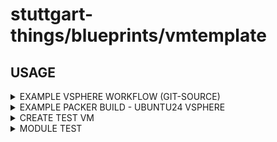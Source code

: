 # stuttgart-things/blueprints/vmtemplate

## USAGE

<details><summary>EXAMPLE VSPHERE WORKFLOW (GIT-SOURCE) </summary>

```bash
export VAULT_TOKEN=<REPLACEME>
export VAULT_ROLE_ID=<REPLACEME>
export VAULT_SECRET_ID=<REPLACEME>

dagger call -m vmtemplate run-vsphere-workflow \
--git-repository stuttgart-things/stuttgart-things \
--git-ref main \
--git-token env:GITHUB_TOKEN \
--git-workdir packer/builds/ubuntu24-labda-vsphere \
--packer-config ubuntu24-base-os.pkr.hcl \
--packer-version 1.13.1 \
--vault-addr https://vault-vsphere.tiab.labda.sva.de:8200 \
--vault-token env:VAULT_TOKEN \
--vault-role-id env:VAULT_ROLE_ID \
--vault-secret-id env:VAULT_SECRET_ID \
--progress plain -vv -vv 2>&1 |tee /tmp/packer-log-local.txt
```

</details>


<details><summary>EXAMPLE PACKER BUILD - UBUNTU24 VSPHERE</summary>

```bash
export VAULT_TOKEN=<REPLACEME>
export VAULT_ROLE_ID=<REPLACEME>
export VAULT_SECRET_ID=<REPLACEME>

dagger call -m vmtemplate bake \
--packer-config-dir stuttgart-things/packer/builds/ubuntu24-labda-vsphere/ \
--packer-config ubuntu24-base-os.pkr.hcl \
--packer-version 1.13.1 \
--vault-addr https://vault-vsphere.example.com:8200 \
--vault-token env:VAULT_TOKEN \
--vault-role-id env:VAULT_ROLE_ID \
--vault-secret-id env:VAULT_SECRET_ID \
--progress plain -vv -vv 2>&1 |tee /tmp/packer-log-local.txt
```

</details>

<details><summary>CREATE TEST VM</summary>

```bash
dagger call -m vmtemplate create-test-vm \
--terraform-dir tests/vmtemplate/tftest/ \
--variables count_test_instances=8 \
--progress plain -vv
```

</details>


<details><summary>MODULE TEST</summary>

```bash
dagger call -m vmtemplate bake \
--packer-config-dir tests/vmtemplate/hello \
--packer-config hello.pkr.hcl \
--packer-version 1.13.1 \
--progress plain -vv
```

</details>
